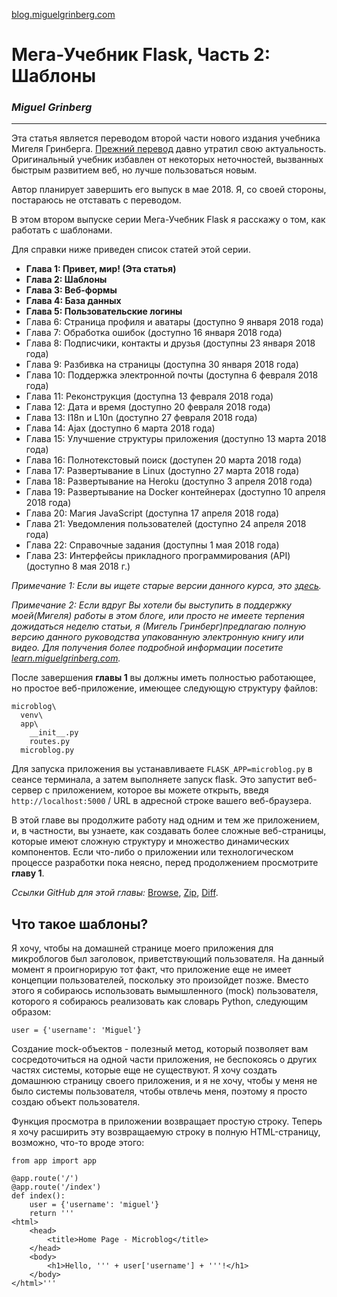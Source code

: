 [blog.miguelgrinberg.com](http://blog.miguelgrinberg.com "blog.miguelgrinberg.com")

# Мега-Учебник Flask, Часть 2: Шаблоны #
### *Miguel Grinberg* ###

----

Эта статья является переводом второй части нового издания учебника Мигеля Гринберга. [Прежний перевод](https://habrahabr.ru/post/193242/ "Прежний перевод") давно утратил свою актуальность. Оригинальный учебник избавлен от некоторых неточностей, вызванных быстрым развитием веб, но лучше пользоваться новым.

Автор планирует завершить его выпуск в мае 2018. Я, со своей стороны, постараюсь не отставать с переводом.


В этом втором выпуске серии Мега-Учебник Flask я расскажу о том, как работать с шаблонами.

Для справки ниже приведен список статей этой серии.

- **Глава 1: Привет, мир! (Эта статья)**
- **Глава 2: Шаблоны**
- **Глава 3: Веб-формы**
- **Глава 4: База данных**
- **Глава 5: Пользовательские логины**
- Глава 6: Страница профиля и аватары (доступно 9 января 2018 года)
- Глава 7: Обработка ошибок (доступно 16 января 2018 года)
- Глава 8: Подписчики, контакты и друзья (доступны 23 января 2018 года)
- Глава 9: Разбивка на страницы (доступна 30 января 2018 года)
- Глава 10: Поддержка электронной почты (доступна 6 февраля 2018 года)
- Глава 11: Реконструкция (доступна 13 февраля 2018 года)
- Глава 12: Дата и время (доступно 20 февраля 2018 года)
- Глава 13: I18n и L10n (доступно 27 февраля 2018 года)
- Глава 14: Ajax (доступно 6 марта 2018 года)
- Глава 15: Улучшение структуры приложения (доступно 13 марта 2018 года)
- Глава 16: Полнотекстовый поиск (доступен 20 марта 2018 года)
- Глава 17: Развертывание в Linux (доступно 27 марта 2018 года)
- Глава 18: Развертывание на Heroku (доступно 3 апреля 2018 года)
- Глава 19: Развертывание на Docker контейнерах (доступно 10 апреля 2018 года)
- Глава 20: Магия JavaScript (доступна 17 апреля 2018 года)
- Глава 21: Уведомления пользователей (доступно 24 апреля 2018 года)
- Глава 22: Справочные задания (доступны 1 мая 2018 года)
- Глава 23: Интерфейсы прикладного программирования (API) (доступно 8 мая 2018 г.)

*Примечание 1: Если вы ищете старые версии данного курса, это [здесь](https://blog.miguelgrinberg.com/post/the-flask-mega-tutorial-part-i-hello-world-legacy "здесь").*

*Примечание 2: Если вдруг Вы хотели бы выступить в поддержку моей(Мигеля) работы в этом блоге, или просто не имеете терпения дожидаться неделю статьи, я (Мигель Гринберг)предлагаю полную версию данного руководства упакованную электронную книгу или видео. Для получения более подробной информации посетите [learn.miguelgrinberg.com](http://learn.miguelgrinberg.com "learn.miguelgrinberg.com").*

После завершения **главы 1** вы должны иметь полностью работающее, но простое веб-приложение, имеющее следующую структуру файлов:
    
	microblog\
	  venv\
	  app\
	    __init__.py
	    routes.py
	  microblog.py
    
Для запуска приложения вы устанавливаете `FLASK_APP=microblog.py` в сеансе терминала, а затем выполняете запуск flask. Это запустит веб-сервер с приложением, которое вы можете открыть, введя `http://localhost:5000` / URL в адресной строке вашего веб-браузера.

В этой главе вы продолжите работу над одним и тем же приложением, и, в частности, вы узнаете, как создавать более сложные веб-страницы, которые имеют сложную структуру и множество динамических компонентов. Если что-либо о приложении или технологическом процессе разработки пока неясно, перед продолжением просмотрите **главу 1**.

*Ссылки GitHub для этой главы:*  [Browse](https://github.com/miguelgrinberg/microblog/tree/v0.2), [Zip](https://github.com/miguelgrinberg/microblog/archive/v0.2.zip), [Diff](https://github.com/miguelgrinberg/microblog/compare/v0.1...v0.2).

## Что такое шаблоны? ##

Я хочу, чтобы на домашней странице моего приложения для микроблогов был заголовок, приветствующий пользователя. На данный момент я проигнорирую тот факт, что приложение еще не имеет концепции пользователей, поскольку это произойдет позже. Вместо этого я собираюсь использовать вымышленного (mock) пользователя, которого я собираюсь реализовать как словарь Python, следующим образом:

    user = {'username': 'Miguel'}

Создание mock-объектов - полезный метод, который позволяет вам сосредоточиться на одной части приложения, не беспокоясь о других частях системы, которые еще не существуют. Я хочу создать домашнюю страницу своего приложения, и я не хочу, чтобы у меня не было системы пользователя, чтобы отвлечь меня, поэтому я просто создаю объект пользователя.

Функция просмотра в приложении возвращает простую строку. Теперь я хочу расширить эту возвращаемую строку в полную HTML-страницу, возможно, что-то вроде этого:


	from app import app
	
	@app.route('/')
	@app.route('/index')
	def index():
	    user = {'username': 'miguel'}
	    return '''
	<html>
	    <head>
	        <title>Home Page - Microblog</title>
	    </head>
	    <body>
	        <h1>Hello, ''' + user['username'] + '''!</h1>
	    </body>
	</html>'''
